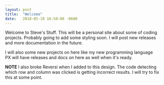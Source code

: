 ```yaml
---
layout: post
title:  "Welcome"
date:   2018-05-10 16:50:00 -0600
---
```

Welcome to Steve's Stuff.  This will be a personal site about some of coding projects.
Probably going to add some styling soon.  I will post new releases and more documentation in the future.

I will also some new projects on here like my new programming language PX will have 
releases and docs on here as well when it's ready.

**NOTE** I also broke Reversi when I added to this design.
The code detecting which row and column was clicked is getting incorrect results.  I will
try to fix this at some point.

